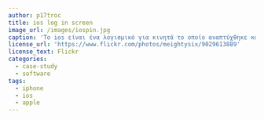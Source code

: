 ```yaml
---
author: p17troc 
title: ios log in screen
image_url: /images/iospin.jpg
caption: 'Το ios είναι ένα λογισμικό για κινητά το οποίο αναπτύχθηκε και διανέμεται από την Apple Inc.'
license_url: 'https://www.flickr.com/photos/meightysix/9029613889'
license_text: Flickr
categories:
  - case-study
  - software
tags:
  - iphone
  - ios
  - apple
---
```

